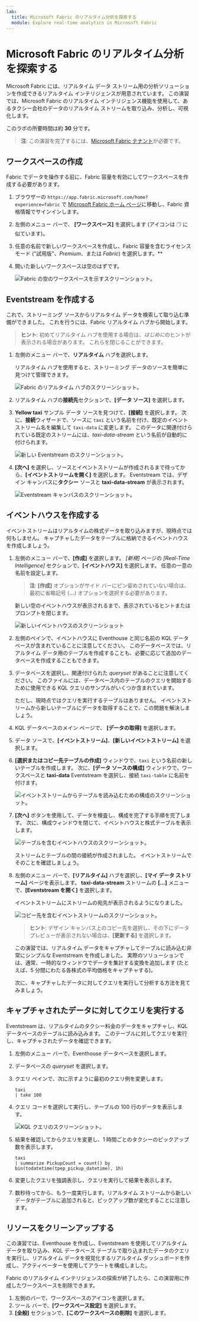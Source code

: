 ```yaml
---
lab:
  title: Microsoft Fabric のリアルタイム分析を探索する
  module: Explore real-time analytics in Microsoft Fabric
---
```


# Microsoft Fabric のリアルタイム分析を探索する

Microsoft Fabric には、リアルタイム データ ストリーム用の分析ソリューションを作成できるリアルタイム インテリジェンスが用意されています。 この演習では、Microsoft Fabric のリアルタイム インテリジェンス機能を使用して、あるタクシー会社のデータのリアルタイム ストリームを取り込み、分析し、可視化します。

このラボの所要時間は約 **30** 分です。

> **注**: この演習を完了するには、[Microsoft Fabric テナント](https://learn.microsoft.com/fabric/get-started/fabric-trial)が必要です。

## ワークスペースの作成

Fabric でデータを操作する前に、Fabric 容量を有効にしてワークスペースを作成する必要があります。

1. ブラウザーの `https://app.fabric.microsoft.com/home?experience=fabric` で [Microsoft Fabric ホーム ページ](https://app.fabric.microsoft.com/home?experience=fabric)に移動し、Fabric 資格情報でサインインします。
1. 左側のメニュー バーで、 **[ワークスペース]** を選択します (アイコンは &#128455; に似ています)。
1. 任意の名前で新しいワークスペースを作成し、Fabric 容量を含むライセンス モード ("試用版"、*Premium*、または *Fabric*) を選択します。**
1. 開いた新しいワークスペースは空のはずです。

    ![Fabric の空のワークスペースを示すスクリーンショット。](./images/new-workspace.png)

## Eventstream を作成する

これで、ストリーミング ソースからリアルタイム データを検索して取り込む準備ができました。 これを行うには、Fabric リアルタイム ハブから開始します。

> **ヒント**: 初めてリアルタイム ハブを使用する場合は、*はじめに*のヒントが表示される場合があります。 これらを閉じることができます。

1. 左側のメニュー バーで、**リアルタイム** ハブを選択します。

    リアルタイム ハブを使用すると、ストリーミング データのソースを簡単に見つけて管理できます。

    ![Fabric のリアルタイム ハブのスクリーンショット。](./images/real-time-hub.png)

1. リアルタイム ハブの**接続先**セクションで、**[データ ソース]** を選択します。
1. **Yellow taxi** サンプル データ ソースを見つけて、**[接続]** を選択します。 次に、**接続**ウィザードで、ソースに `taxi` という名前を付け、既定のイベントストリーム名を編集して `taxi-data` に変更します。 このデータに関連付けられている既定のストリームには、*taxi-data-stream* という名前が自動的に付けられます。

    ![新しい Eventstream のスクリーンショット。](./images/name-eventstream.png)

1. **[次へ]** を選択し、ソースとイベントストリームが作成されるまで待ってから、**[イベントストリームを開く]** を選択します。 Eventstream では、デザイン キャンバスに**タクシー** ソースと **taxi-data-stream** が表示されます。

   ![Eventstream キャンバスのスクリーンショット。](./images/new-taxi-stream.png)

## イベントハウスを作成する

イベントストリームはリアルタイムの株式データを取り込みますが、現時点では何もしません。 キャプチャしたデータをテーブルに格納できるイベントハウスを作成しましょう。

1. 左側のメニュー バーで、**[作成]** を選択します。 *[新規]* ページの *[Real-Time Intelligence]* セクションで、**[イベントハウス]** を選択します。 任意の一意の名前を設定します。

    >**注**: **[作成]** オプションがサイド バーにピン留めされていない場合は、最初に省略記号 (**...**) オプションを選択する必要があります。

    新しい空のイベントハウスが表示されるまで、表示されているヒントまたはプロンプトを閉じます。

    ![新しいイベントハウスのスクリーンショット](./images/create-eventhouse.png)

1. 左側のペインで、イベントハウスに Eventhouse と同じ名前の KQL データベースが含まれていることに注意してください。 このデータベースでは、リアルタイム データ用のテーブルを作成することも、必要に応じて追加のデータベースを作成することもできます。
1. データベースを選択し、関連付けられた *queryset* があることに注意してください。 このファイルには、データベース内のテーブルのクエリを開始するために使用できる KQL クエリのサンプルがいくつか含まれています。

    ただし、現時点ではクエリを実行するテーブルはありません。 イベントストリームから新しいテーブルにデータを取得することで、この問題を解決しましょう。

1. KQL データベースのメイン ページで、 **[データの取得]** を選択します。
1. データ ソースで、**[イベントストリーム]**、**[新しいイベントストリーム]** を選択します。
1. **[選択またはコピー先テーブルの作成]** ウィンドウで、`taxi` という名前の新しいテーブルを作成します。 次に、**[データ ソースの構成]** ウィンドウで、ワークスペースと **taxi-data** Eventstream を選択し、接続 `taxi-table` に名前を付けます。

   ![イベントストリームからテーブルを読み込むための構成のスクリーンショット。](./images/configure-destination.png)

1. **[次へ]** ボタンを使用して、データを検査し、構成を完了する手順を完了します。 次に、構成ウィンドウを閉じて、イベントハウスと株式テーブルを表示します。

   ![テーブルを含むイベントハウスのスクリーンショット。](./images/eventhouse-with-table.png)

    ストリームとテーブルの間の接続が作成されました。 イベントストリームでそのことを確認しましょう。

1. 左側のメニュー バーで、**[リアルタイム]** ハブを選択し、**[マイ データ ストリーム]** ページを表示します。 **taxi-data-stream** ストリームの **[...]** メニューで、**[Eventstream を開く]** を選択します。

    イベントストリームにストリームの宛先が表示されるようになりました。

   ![コピー先を含むイベントストリームのスクリーンショット。](./images/eventstream-destination.png)

    > **ヒント**: デザイン キャンバス上のコピー先を選択し、その下にデータ プレビューが表示されない場合は、**[更新する]** を選択します。

    この演習では、リアルタイム データをキャプチャしてテーブルに読み込む非常にシンプルな Eventstream を作成しました。 実際のソリューションでは、通常、一時的なウィンドウでデータを集計する変換を追加します (たとえば、5 分間にわたる各株式の平均価格をキャプチャする)。

    次に、キャプチャしたデータに対してクエリを実行して分析する方法を見てみましょう。

## キャプチャされたデータに対してクエリを実行する

Eventstream は、リアルタイムのタクシー料金のデータをキャプチャし、KQL データベースのテーブルに読み込みます。 このテーブルに対してクエリを実行し、キャプチャされたデータを確認できます。

1. 左側のメニュー バーで、Eventhouse データベースを選択します。
1. データベースの *queryset* を選択します。
1. クエリ ペインで、次に示すように最初のクエリ例を変更します。

    ```kql
    taxi
    | take 100
    ```

1. クエリ コードを選択して実行し、テーブルの 100 行のデータを表示します。

    ![KQL クエリのスクリーンショット。](./images/kql-stock-query.png)

1. 結果を確認してからクエリを変更し、1 時間ごとのタクシーのピックアップ数を表示します。

    ```kql
    taxi
    | summarize PickupCount = count() by bin(todatetime(tpep_pickup_datetime), 1h)
    ```

1. 変更したクエリを強調表示し、クエリを実行して結果を表示します。
1. 数秒待ってから、もう一度実行します。リアルタイム ストリームから新しいデータがテーブルに追加されると、ピックアップ数が変化することに注意します。

## リソースをクリーンアップする

この演習では、Eventhouse を作成し、Eventstream を使用してリアルタイム データを取り込み、KQL データベース テーブルで取り込まれたデータのクエリを実行し、リアルタイム データを視覚化するリアルタイム ダッシュボードを作成し、アクティベーターを使用してアラートを構成しました。

Fabric のリアルタイム インテリジェンスの探索が終了したら、この演習用に作成したワークスペースを削除できます。

1. 左側のバーで、ワークスペースのアイコンを選択します。
2. ツール バーで、**[ワークスペース設定]** を選択します。
3. **[全般]** セクションで、**[このワークスペースの削除]** を選択します。
